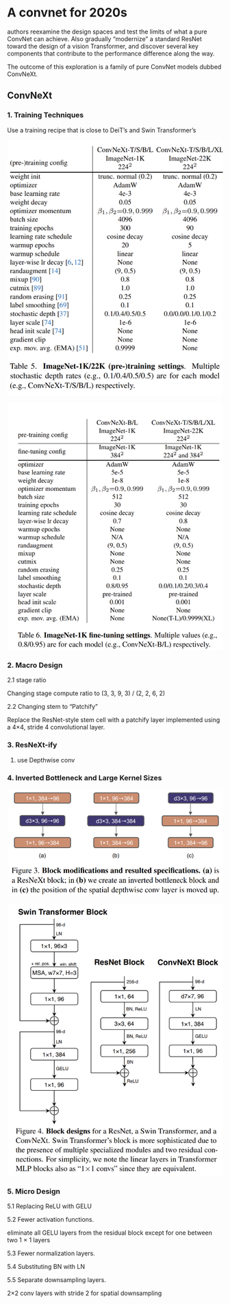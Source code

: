 # A convnet for 2020s

authors reexamine the design spaces and test the limits of what a pure ConvNet can achieve. Also gradually “modernize” a standard ResNet toward the design of a vision Transformer, and discover several key components that contribute to the performance difference along the way. 

The outcome of this exploration is a family of pure ConvNet models dubbed ConvNeXt.

## ConvNeXt

### 1. Training Techniques

Use a training recipe that is close to DeiT’s  and Swin Transformer’s

![Untitled](A%20convnet%20for%202020s%2002d065eb1519408b865702f0f7020655/Untitled.png)

![Untitled](A%20convnet%20for%202020s%2002d065eb1519408b865702f0f7020655/Untitled%201.png)

### 2. Macro Design

2.1 stage ratio

Changing stage compute ratio to (3, 3, 9, 3) / (2, 2, 6, 2)

2.2 Changing stem to “Patchify”

Replace the ResNet-style stem cell with a patchify layer implemented using a 4×4, stride 4 convolutional layer.

### 3. ResNeXt-ify

1. use Depthwise conv

### 4. Inverted Bottleneck and Large Kernel Sizes

![Untitled](A%20convnet%20for%202020s%2002d065eb1519408b865702f0f7020655/Untitled%202.png)

![Untitled](A%20convnet%20for%202020s%2002d065eb1519408b865702f0f7020655/Untitled%203.png)

### 5. Micro Design

5.1 Replacing ReLU with GELU

5.2 Fewer activation functions.

eliminate all GELU layers from the residual block except for one between two 1 × 1 layers

5.3 Fewer normalization layers. 

5.4 Substituting BN with LN

5.5 Separate downsampling layers. 

2×2 conv layers with stride 2 for spatial downsampling
